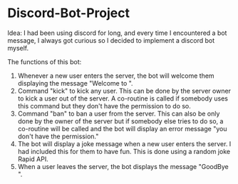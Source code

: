 # Discord-Bot-Project
<p> Idea: I had been using discord for long, and every time I encountered a bot message, I always got curious so I decided to implement a discord bot myself. </p>
<p> The functions of this bot:
  <ol type="1">
    <li>Whenever a new user enters the server, the bot will welcome them displaying the message "Welcome to <ServerName>". </li>
      <li>Command "kick" to kick any user. This can be done by the server owner to kick a user out of the server. 
        A co-routine is called if somebody uses this command but they don't have the permission to do so.</li>
      <li>Command "ban" to ban a user from the server. This can also be only done by the owner of the server but if somebody else tries to do so, a co-routine will be called and the bot will display an error message "you don't have the permission."</li>
      <li>The bot will display a joke message when a new user enters the server. I had included this for them to have fun. This is done using a random joke Rapid API.</li>
      <li>When a user leaves the server, the bot displays the message "GoodBye <userid>".</li>
  </ol>
      </p>
